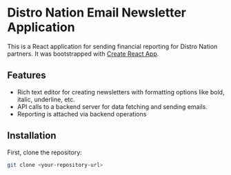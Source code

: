 # Distro Nation Email Newsletter Application

This is a React application for sending financial reporting for Distro Nation partners. It was bootstrapped with [Create React App](https://github.com/facebook/create-react-app).

## Features

- Rich text editor for creating newsletters with formatting options like bold, italic, underline, etc.
- API calls to a backend server for data fetching and sending emails.
- Reporting is attached via backend operations

## Installation

First, clone the repository:

```bash
git clone <your-repository-url>